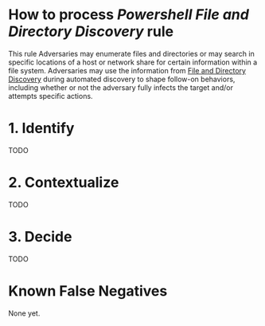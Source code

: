# How to process *Powershell File and Directory Discovery* rule
This rule Adversaries may enumerate files and directories or may search in specific locations of a host or network share for certain information within a file system.
Adversaries may use the information from [File and Directory Discovery](https://attack.mitre.org/techniques/T1083) during automated discovery to shape follow-on behaviors, including whether or not the adversary fully infects the target and/or attempts specific actions.

# 1. Identify
TODO

# 2. Contextualize
TODO

# 3. Decide
TODO

# Known False Negatives
None yet.
